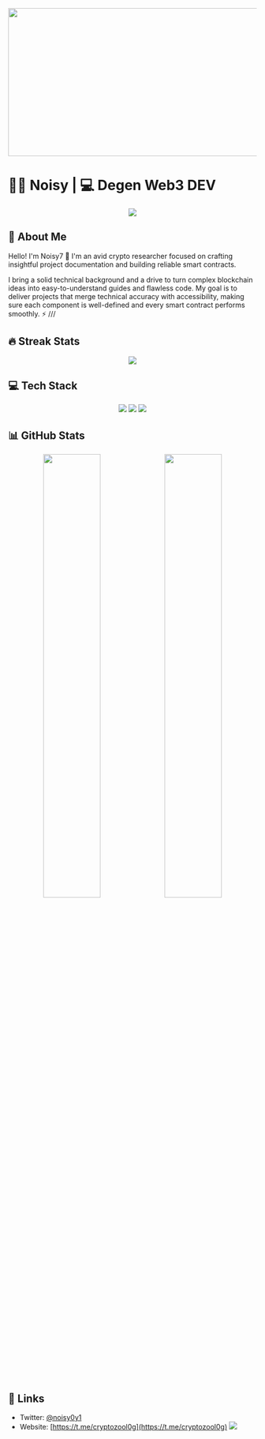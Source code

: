 <div align="center">
  <img src="https://media.giphy.com/media/dWesBcTLavkZuG35MI/giphy.gif" width="600" height="300"/>
</div>

# 👨‍💻 Noisy | 💻 Degen Web3 DEV

<p align="center">
  <img src="https://readme-typing-svg.herokuapp.com/?lines=Crypto+Researcher;Smart+Contract+Developer&font=Fira%20Code&center=true&width=440&height=45&color=f75c7e&vCenter=true&size=22">
</p>

## 🌟 About Me
Hello! I'm Noisy7 👋
I'm an avid crypto researcher focused on crafting insightful project documentation and building reliable smart contracts.

I bring a solid technical background and a drive to turn complex blockchain ideas into easy-to-understand guides and flawless code. My goal is to deliver projects that merge technical accuracy with accessibility, making sure each component is well-defined and every smart contract performs smoothly. ⚡️ ///

## 🔥 Streak Stats
<p align="center">
  <img src="https://github-readme-streak-stats.herokuapp.com/?user=donatik27&theme=monokai-metallian&hide_border=true"/>
</p>

## 💻 Tech Stack
<p align="center">
  <img src="https://img.shields.io/badge/javascript-%23323330.svg?style=for-the-badge&logo=javascript&logoColor=%23F7DF1E" />
  <img src="https://img.shields.io/badge/typescript-%23007ACC.svg?style=for-the-badge&logo=typescript&logoColor=white" />
  <img src="https://img.shields.io/badge/solidity-%23363636.svg?style=for-the-badge&logo=solidity&logoColor=white" />
</p>

## 📊 GitHub Stats
<p align="center">
  <img width="48%" src="https://github-readme-stats.vercel.app/api?username=donatik27&show_icons=true&theme=tokyonight" />
  <img width="48%" src="https://github-readme-streak-stats.herokuapp.com/?user=donatik27&theme=tokyonight" />
</p>

## 🔗 Links
- Twitter: [@noisy0y1](https://twitter.com/noisy0y1)
- Website: [https://t.me/cryptozool0g](https://t.me/cryptozool0g)
[![](https://visitcount.itsvg.in/api?id=Noisy&icon=0&color=0)](https://visitcount.itsvg.in)
